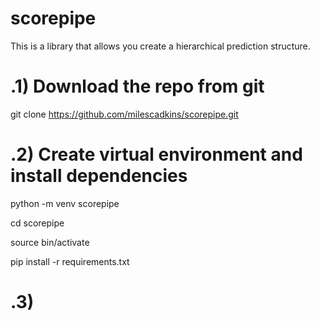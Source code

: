 # scorepipe

This is a library that allows you create a hierarchical prediction structure.

# .1) Download the repo from git

git clone https://github.com/milescadkins/scorepipe.git

# .2) Create virtual environment and install dependencies

python -m venv scorepipe

cd scorepipe

source bin/activate

pip install -r requirements.txt

# .3)
